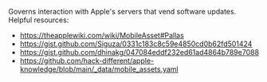 Governs interaction with Apple's servers that vend software updates. Helpful
resources:

* https://theapplewiki.com/wiki/MobileAsset#Pallas
* https://gist.github.com/Siguza/0331c183c8c59e4850cd0b62fd501424
* https://gist.github.com/dhinakg/047084eddf232ed61ad4864b789e7088
* https://github.com/hack-different/apple-knowledge/blob/main/_data/mobile_assets.yaml
